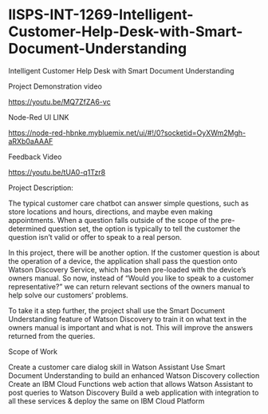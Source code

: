 # llSPS-INT-1269-Intelligent-Customer-Help-Desk-with-Smart-Document-Understanding
Intelligent Customer Help Desk with Smart Document Understanding

Project Demonstration video

https://youtu.be/MQ7ZfZA6-vc


Node-Red UI LINK

https://node-red-hbnke.mybluemix.net/ui/#!/0?socketid=OyXWm2Mgh-aRXb0aAAAF


Feedback Video

https://youtu.be/tUA0-q1Tzr8



Project Description:

The typical customer care chatbot can answer simple questions, such as store locations and hours, directions, and maybe even making appointments. When a question falls outside of the scope of the pre-determined question set, the option is typically to tell the customer the question isn’t valid or offer to speak to a real person.

In this project, there will be another option. If the customer question is about the operation of a device, the application shall pass the question onto Watson Discovery Service, which has been pre-loaded with the device’s owners manual. So now, instead of “Would you like to speak to a customer representative?” we can return relevant sections of the owners manual to help solve our customers’ problems.

To take it a step further, the project shall use the Smart Document Understanding feature of Watson Discovery to train it on what text in the owners manual is important and what is not. This will improve the answers returned from the queries.

Scope of Work

Create a customer care dialog skill in Watson Assistant
Use Smart Document Understanding to build an enhanced Watson Discovery collection
Create an IBM Cloud Functions web action that allows Watson Assistant to post queries to Watson Discovery
Build a web application with integration to all these services & deploy the same on IBM Cloud Platform








 
